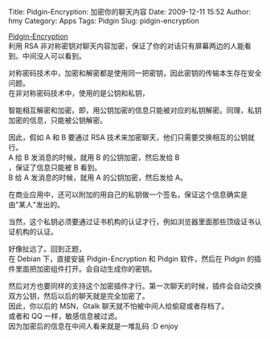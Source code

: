 Title: Pidgin-Encryption: 加密你的聊天内容 
Date: 2009-12-11 15:52
Author: hmy
Category: Apps
Tags: Pidgin
Slug: pidgin-encryption

[Pidgin-Encryption](http://pidgin-encrypt.sourceforge.net/)  
利用 RSA
非对称密钥对聊天内容加密，保证了你的对话只有屏幕两边的人能看到。中间没人可以看到。

对称密码技术中，加密和解密都是使用同一把密钥，因此密钥的传输本生存在安全问题。  
在非对称密码技术中，使用的是公钥和私钥，  

智能相互解密和加密。即，用公钥加密的信息只能被对应的私钥解密。同理，私钥加密的信息，只能被公钥解密。

因此，假如 A 和 B 要通过 RSA
技术来加密聊天，他们只需要交换相互的公钥就行。  
A 给 B 发消息的时候，就用 B 的公钥加密，然后发给 B  
，保证了信息只能被 B 看到。  
B 给 A 发消息的时候，就用 A 的公钥加密，然后发给 A。

在商业应用中，还可以附加的用自己的私钥做一个签名，保证这个信息确实是由"某人"发出的。  

当然，这个私钥必须要通过证书机构的认证才行，例如浏览器里面那些顶级证书认证机构的认证。

好像扯远了。回到正题，  
在 Debian 下，直接安装 Pidgin-Encryption 和 Pidgin 软件，然后在 Pidgin
的插件里面把加密组件打开。会自动生成你的密钥。  

然后对方也要同样的支持这个加密插件才行。第一次聊天的时候，插件会自动交换双方公钥，然后以后的聊天就是完全加密了。  
因此，你以后的 MSN，Gtalk 聊天就不怕被中间人给偷窥或者存档了。  
或者和 QQ 一样，敏感信息被过滤。  
因为加密后的信息在中间人看来就是一堆乱码 :D enjoy
